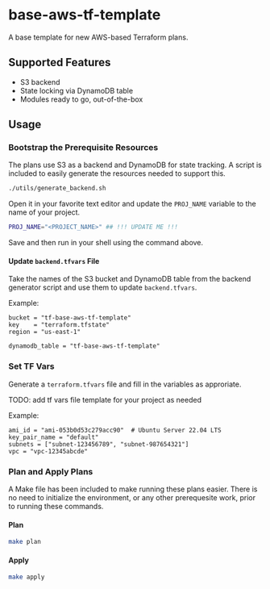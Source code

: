 # base-aws-tf-template

A base template for new AWS-based Terraform plans.

## Supported Features

* S3 backend
* State locking via DynamoDB table
* Modules ready to go, out-of-the-box

## Usage

### Bootstrap the Prerequisite Resources

The plans use S3 as a backend and DynamoDB for state tracking. A script is included to easily generate the resources needed to support this.

```bash
./utils/generate_backend.sh
```

Open it in your favorite text editor and update the `PROJ_NAME` variable to the name of your project.

```bash
PROJ_NAME="<PROJECT_NAME>" ## !!! UPDATE ME !!!
```

Save and then run in your shell using the command above.

#### Update `backend.tfvars` File

Take the names of the S3 bucket and DynamoDB table from the backend generator script and use them to update `backend.tfvars`.

Example:

```hcl
bucket = "tf-base-aws-tf-template"
key    = "terraform.tfstate"
region = "us-east-1"

dynamodb_table = "tf-base-aws-tf-template"
```

### Set TF Vars

Generate a `terraform.tfvars` file and fill in the variables as approriate.

TODO: add tf vars file template for your project as needed

Example:

```hcl
ami_id = "ami-053b0d53c279acc90"  # Ubuntu Server 22.04 LTS
key_pair_name = "default"
subnets = ["subnet-123456789", "subnet-987654321"]
vpc = "vpc-12345abcde"
```

### Plan and Apply Plans

A Make file has been included to make running these plans easier. There is no need to initialize the environment, or any other prerequesite work, prior to running these commands.

#### Plan

```bash
make plan
```

#### Apply

```bash
make apply
```
